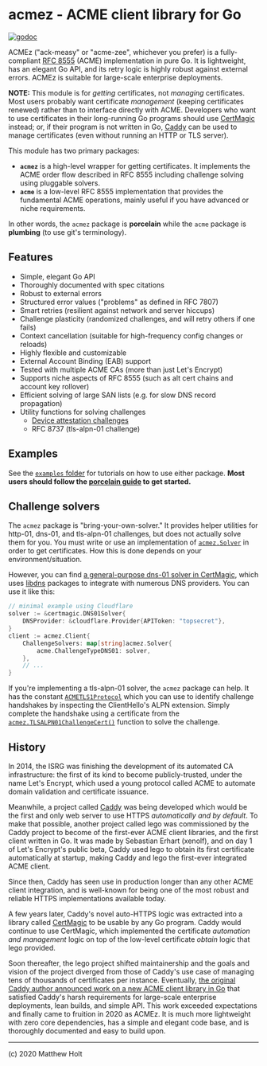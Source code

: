 acmez - ACME client library for Go
==================================

[![godoc](https://pkg.go.dev/badge/github.com/mholt/acmez)](https://pkg.go.dev/github.com/mholt/acmez)

ACMEz ("ack-measy" or "acme-zee", whichever you prefer) is a fully-compliant [RFC 8555](https://tools.ietf.org/html/rfc8555) (ACME) implementation in pure Go. It is lightweight, has an elegant Go API, and its retry logic is highly robust against external errors. ACMEz is suitable for large-scale enterprise deployments.

**NOTE:** This module is for _getting_ certificates, not _managing_ certificates. Most users probably want certificate _management_ (keeping certificates renewed) rather than to interface directly with ACME. Developers who want to use certificates in their long-running Go programs should use [CertMagic](https://github.com/caddyserver/certmagic) instead; or, if their program is not written in Go, [Caddy](https://caddyserver.com/) can be used to manage certificates (even without running an HTTP or TLS server).

This module has two primary packages:

- **`acmez`** is a high-level wrapper for getting certificates. It implements the ACME order flow described in RFC 8555 including challenge solving using pluggable solvers.
- **`acme`** is a low-level RFC 8555 implementation that provides the fundamental ACME operations, mainly useful if you have advanced or niche requirements.

In other words, the `acmez` package is **porcelain** while the `acme` package is **plumbing** (to use git's terminology).


## Features

- Simple, elegant Go API
- Thoroughly documented with spec citations
- Robust to external errors
- Structured error values ("problems" as defined in RFC 7807)
- Smart retries (resilient against network and server hiccups)
- Challenge plasticity (randomized challenges, and will retry others if one fails)
- Context cancellation (suitable for high-frequency config changes or reloads)
- Highly flexible and customizable
- External Account Binding (EAB) support
- Tested with multiple ACME CAs (more than just Let's Encrypt)
- Supports niche aspects of RFC 8555 (such as alt cert chains and account key rollover)
- Efficient solving of large SAN lists (e.g. for slow DNS record propagation)
- Utility functions for solving challenges
	- [Device attestation challenges](https://datatracker.ietf.org/doc/draft-acme-device-attest/)
	- RFC 8737 (tls-alpn-01 challenge)


## Examples

See the [`examples` folder](https://github.com/mholt/acmez/tree/master/examples) for tutorials on how to use either package. **Most users should follow the [porcelain guide](https://github.com/mholt/acmez/blob/master/examples/porcelain/main.go) to get started.**


## Challenge solvers

The `acmez` package is "bring-your-own-solver." It provides helper utilities for http-01, dns-01, and tls-alpn-01 challenges, but does not actually solve them for you. You must write or use an implementation of [`acmez.Solver`](https://pkg.go.dev/github.com/mholt/acmez#Solver) in order to get certificates. How this is done depends on your environment/situation.

However, you can find [a general-purpose dns-01 solver in CertMagic](https://pkg.go.dev/github.com/caddyserver/certmagic#DNS01Solver), which uses [libdns](https://github.com/libdns) packages to integrate with numerous DNS providers. You can use it like this:

```go
// minimal example using Cloudflare
solver := &certmagic.DNS01Solver{
	DNSProvider: &cloudflare.Provider{APIToken: "topsecret"},
}
client := acmez.Client{
	ChallengeSolvers: map[string]acmez.Solver{
		acme.ChallengeTypeDNS01: solver,
	},
	// ...
}
```

If you're implementing a tls-alpn-01 solver, the `acmez` package can help. It has the constant [`ACMETLS1Protocol`](https://pkg.go.dev/github.com/mholt/acmez#pkg-constants) which you can use to identify challenge handshakes by inspecting the ClientHello's ALPN extension. Simply complete the handshake using a certificate from the [`acmez.TLSALPN01ChallengeCert()`](https://pkg.go.dev/github.com/mholt/acmez#TLSALPN01ChallengeCert) function to solve the challenge.



## History

In 2014, the ISRG was finishing the development of its automated CA infrastructure: the first of its kind to become publicly-trusted, under the name Let's Encrypt, which used a young protocol called ACME to automate domain validation and certificate issuance.

Meanwhile, a project called [Caddy](https://caddyserver.com) was being developed which would be the first and only web server to use HTTPS _automatically and by default_. To make that possible, another project called lego was commissioned by the Caddy project to become of the first-ever ACME client libraries, and the first client written in Go. It was made by Sebastian Erhart (xenolf), and on day 1 of Let's Encrypt's public beta, Caddy used lego to obtain its first certificate automatically at startup, making Caddy and lego the first-ever integrated ACME client.

Since then, Caddy has seen use in production longer than any other ACME client integration, and is well-known for being one of the most robust and reliable HTTPS implementations available today.

A few years later, Caddy's novel auto-HTTPS logic was extracted into a library called [CertMagic](https://github.com/caddyserver/certmagic) to be usable by any Go program. Caddy would continue to use CertMagic, which implemented the certificate _automation and management_ logic on top of the low-level certificate _obtain_ logic that lego provided.

Soon thereafter, the lego project shifted maintainership and the goals and vision of the project diverged from those of Caddy's use case of managing tens of thousands of certificates per instance. Eventually, [the original Caddy author announced work on a new ACME client library in Go](https://github.com/caddyserver/certmagic/issues/71) that satisfied Caddy's harsh requirements for large-scale enterprise deployments, lean builds, and simple API. This work exceeded expectations and finally came to fruition in 2020 as ACMEz. It is much more lightweight with zero core dependencies, has a simple and elegant code base, and is thoroughly documented and easy to build upon.

---

(c) 2020 Matthew Holt
